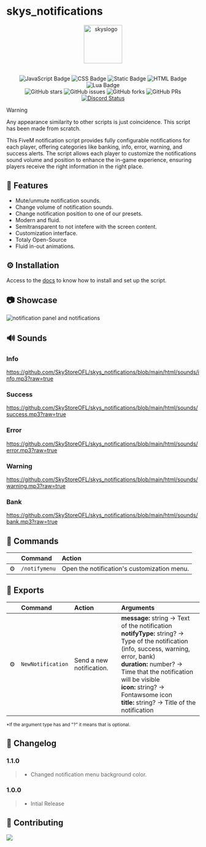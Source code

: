 # skys_notifications

<div align="center">

<img src="https://images.weserv.nl/?url=cdn.discordapp.com/icons/1092133908583288933/df2166cf0bfd95dc46e50998ba3e2539.webp?v=4&h=300&w=300&fit=cover&mask=circle&maxage=7d" alt="skyslogo" width="100" height="100"/>
<br>
<br>
</div>

<div align="center">

![JavaScript Badge](https://img.shields.io/badge/JavaScript-B19111?logo=javascript&logoColor=fff&style=flat)
![CSS Badge](https://img.shields.io/badge/CSS-1572B6?logo=css3&logoColor=fff&style=flat)
![Static Badge](https://img.shields.io/badge/mission-Making_your_live_easier-blue)
![HTML Badge](https://img.shields.io/badge/HTML-E34F26?logo=html5&logoColor=fff&style=flat)
![Lua Badge](https://img.shields.io/badge/Lua-2C2D72?logo=lua&logoColor=fff&style=flat)
<br/>
![GitHub stars](https://img.shields.io/github/stars/SkyStoreOFL/skys_notifications)
![GitHub issues](https://img.shields.io/github/issues/SkyStoreOFL/skys_notifications)
![GitHub forks](https://img.shields.io/github/forks/SkyStoreOFL/skys_notifications)
![GitHub PRs](https://img.shields.io/github/issues-pr/SkyStoreOFL/skys_notifications)
<a href="https://discord.gg/EuWWfcAMWF" title=""><img alt="Discord Status" src="https://discordapp.com/api/guilds/1092133908583288933/widget.png"></a>

</div>

> [!WARNING]
> Any appearance similarity to other scripts is just coincidence. This script has been made from scratch.

This FiveM notification script provides fully configurable notifications for each player, offering categories like banking, info, error, warning, and success alerts. The script allows each player to customize the notifications sound volume and position to enhance the in-game experience, ensuring players receive the right information in the right place.

## 📢 Features

-   Mute/unmute notification sounds.
-   Change volume of notification sounds.
-   Change notification position to one of our presets.
-   Modern and fluid.
-   Semitransparent to not intefere with the screen content.
-   Customization interface.
-   Totaly Open-Source
-   Fluid in-out animations.

## ⚙️ Installation

Access to the <a href="https://skystore.gitbook.io/sky-store/paid-scripts/skys-notifications">docs</a> to know how to install and set up the script.

## 📷 Showcase

![notification panel and notifications](resources/image.png)

## 🔊 Sounds

### Info

https://github.com/SkyStoreOFL/skys_notifications/blob/main/html/sounds/info.mp3?raw=true

### Success

https://github.com/SkyStoreOFL/skys_notifications/blob/main/html/sounds/success.mp3?raw=true

### Error

https://github.com/SkyStoreOFL/skys_notifications/blob/main/html/sounds/error.mp3?raw=true

### Warning

https://github.com/SkyStoreOFL/skys_notifications/blob/main/html/sounds/warning.mp3?raw=true

### Bank

https://github.com/SkyStoreOFL/skys_notifications/blob/main/html/sounds/bank.mp3?raw=true

## 🧞 Commands

|     | Command      | Action                                      |
| :-- | :----------- | :------------------------------------------ |
| ⚙️  | `/notifymenu` | Open the notification's customization menu. |

## 📡 Exports

|     | Command      | Action                                      | Arguments                                    |
| :-- | :----------- | :------------------------------------------ | :--------------------------------------------|
| ⚙️  | `NewNotification` | Send a new notification. | **message:** string -> Text of the notification <br/> **notifyType:** string? -> Type of the notification (info, success, warning, error, bank) <br/> **duration:** number? -> Time that the notification will be visible <br/> **icon:** string? -> Fontawsome icon <br/> **title:** string? -> Title of the notification |

<sup> *If the argument type has and "?" it means that is optional.</sup>

## 📄 Changelog

### 1.1.0

> -   Changed notification menu background color.

### 1.0.0

> -   Intial Release

## 🤝 Contributing

<a href="https://github.com/SkyStoreOFL/skys_notifications/graphs/contributors">
  <img src="https://contrib.rocks/image?repo=SkyStoreOFL/skys_notifications" />
</a>
